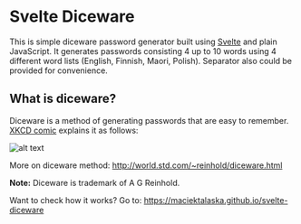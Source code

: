 Svelte Diceware
===============

This is simple diceware password generator built using [Svelte](https://svelte.dev) and plain JavaScript. 
It generates passwords consisting 4 up to 10 words using 4 different word lists (English, Finnish, Maori, Polish). Separator also could be provided for convenience.


What is diceware? 
-----------------

Diceware is a method of generating passwords that are easy to remember. [XKCD comic](https://xkcd.com) explains it as follows: 

![alt text](https://imgs.xkcd.com/comics/password_strength.png "xkcd on Diceware")

More on diceware method: http://world.std.com/~reinhold/diceware.html

**Note:** Diceware is trademark of A G Reinhold.



Want to check how it works? Go to: https://maciektalaska.github.io/svelte-diceware

